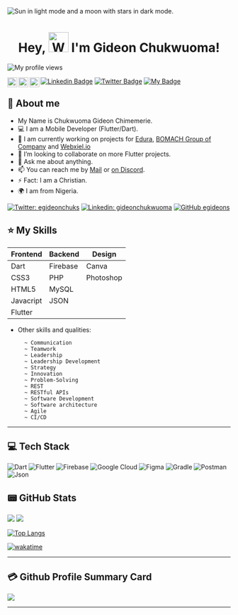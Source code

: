 <picture>
  <source media="(prefers-color-scheme: dark)" srcset="https://user-images.githubusercontent.com/25423296/163456776-7f95b81a-f1ed-45f7-b7ab-8fa810d529fa.png">
  <source media="(prefers-color-scheme: light)" srcset="https://user-images.githubusercontent.com/25423296/163456779-a8556205-d0a5-45e2-ac17-42d089e3c3f8.png">
  <img alt="Sun in light mode and a moon with stars in dark mode." src="https://user-images.githubusercontent.com/25423296/163456779-a8556205-d0a5-45e2-ac17-42d089e3c3f8.png">
</picture>

<h1 align="center"> Hey, <img src="https://raw.githubusercontent.com/nixin72/nixin72/master/wave.gif"
         alt="Waving hand animated gif"
         height="45"
         width="45" /> I'm Gideon Chukwuoma!
</h1>

<p align="left"> <img src="https://komarev.com/ghpvc/?username=egideons&label=Views&color=blue&style=plastic" alt="My profile views" /> </p>

<a href="https://github.com/egideons">
  <img align="left" alt="Gideon's Github" width="22px" src="https://cdn.jsdelivr.net/npm/simple-icons@v3/icons/github.svg" />
</a>
<a href="https://twitter.com/egideonchuks">
  <img align="left" alt="Gideon's Twitter" width="22px" src="https://cdn.jsdelivr.net/npm/simple-icons@v3/icons/twitter.svg" />
</a>
<a href="https://linkedin.com/in/gideonchukwuoma">
  <img align="left" alt="Gideon's Linkdein" width="22px" src="https://cdn.jsdelivr.net/npm/simple-icons@v3/icons/linkedin.svg" />
</a>

[![Linkedin Badge](https://img.shields.io/badge/-Gideon-blue?style=for-the-badge&logo=Linkedin&logoColor=white&link=https://www.linkedin.com/in/gideon-chukwuoma-019203235/)](https://www.linkedin.com/in/gideon-chukwuoma-019203235/) [![Twitter Badge](https://img.shields.io/badge/-@egideonchuks-black?style=for-the-badge&logo=twitter&logoColor=white&link=https://twitter.com/egideonchuks)](https://mobile.twitter.com/egideonchuks) [![My Badge](https://img.shields.io/badge/-Gideon.Chukwuoma.Chimemerie-green?style=for-the-badge&logo=Google-Chrome&logoColor=white&link=https://gideonchukwuoma.vercel.app/)](https://gideonchukwuoma.vercel.app/)

## 👤 About me

- My Name is Chukwuoma Gideon Chimemerie.
- 💻 I am a Mobile Developer (Flutter/Dart).
- 🔭 I am currently working on projects for [Edura](https://github.com/Edura-ng), [BOMACH Group of Company](https://github.com/bomach-group-company) and [Webxiel.io](https://github.com/webxielio)
- 👯 I’m looking to collaborate on more Flutter projects.
- 💬 Ask me about anything.
- 📫 You can reach me by [Mail](mailto:egideonchuks@gmail.com) or [on Discord](discordapp.com/users/751980182981836810).
- ⚡ Fact: I am a Christian.
- 🌍 I am from Nigeria.

<!-- Social handles -->

[![Twitter: egideonchuks](https://img.shields.io/twitter/follow/egideonchuks?style=social)](https://twitter.com/egideonchuks)
[![Linkedin: gideonchukwuoma](https://img.shields.io/badge/-gideonchukwuoma-blue?style=flat-square&logo=Linkedin&logoColor=white&link=linkedin.com/in/gideonchukwuoma/)](linkedin.com/in/gideonchukwuoma/)
[![GitHub egideons](https://img.shields.io/github/followers/egideons?label=follow&style=social)](https://github.com/egideons)

<!-- List of my skills -->

## ⭐️ My Skills

<table>
  <thead>
    <tr>
      <th>Frontend</th>
      <th>Backend</th>
      <th>Design</th>
    </tr>
   </thead>
   <tbody>
     <tr>
       <td>Dart</td>
       <td>Firebase</td>
       <td>Canva</td>
     </tr>
     <tr>
       <td>CSS3</td>
       <td>PHP</td>
       <td>Photoshop</td>
     <tr>
       <td>HTML5</td>
       <td>MySQL</td>
       <td></td>
     </tr>
     </tr>
     <tr>
       <td>Javacript</td>
       <td>JSON</td>
       <td></td>
     </tr>
     <tr>
       <td>Flutter</td>
       <td></td>
       <td></td>
     </tr>
  </tbody>
</table>

- Other skills and qualities:

        ~ Communication
        ~ Teamwork
        ~ Leadership
        ~ Leadership Development
        ~ Strategy
        ~ Innovation
        ~ Problem-Solving
        ~ REST
        ~ RESTful APIs
        ~ Software Development
        ~ Software architecture
        ~ Agile
        ~ CI/CD

---

<!-- Tech Stack -->

## 💻 Tech Stack

![Dart](https://img.shields.io/badge/dart-%230175C2.svg?style=for-the-badge&logo=dart&logoColor=white)
![Flutter](https://img.shields.io/badge/Flutter-%2302569B.svg?style=for-the-badge&logo=Flutter&logoColor=white)
![Firebase](https://img.shields.io/badge/firebase-%23039BE5.svg?style=for-the-badge&logo=firebase)
![Google Cloud](https://img.shields.io/badge/Google%20Cloud-%234285F4.svg?style=for-the-badge&logo=google-cloud&logoColor=white)
![Figma](https://img.shields.io/badge/figma-%23F24E1E.svg?style=for-the-badge&logo=figma&logoColor=white)
![Gradle](https://img.shields.io/badge/Gradle-02303A.svg?style=for-the-badge&logo=Gradle&logoColor=white)
![Postman](https://img.shields.io/badge/Postman-FF6C37?style=for-the-badge&logo=postman&logoColor=white)
![Json](https://img.shields.io/badge/Json-black?style=for-the-badge&logo=json&logoColor=white)

## 📟 GitHub Stats

<picture>
  <source
    srcset="https://github-readme-stats.vercel.app/api?username=egideons&show_icons=true&theme=transparent&include_all_commits=false&custom_title=My%20GitHub%20Stats"
    media="(prefers-color-scheme: dark)"
  />
  <source
    srcset="https://github-readme-stats.vercel.app/api?username=egideons&show_icons=true&theme=transparent&include_all_commits=false&custom_title=My%20GitHub%20Stats"
    media="(prefers-color-scheme: light), (prefers-color-scheme: no-preference)"
  />
<img src="https://github-readme-stats.vercel.app/api?username=egideons&show_icons=true"/>
</picture>

<picture>
  <source
    srcset="https://github-readme-streak-stats.herokuapp.com/?user=egideons&show_icons=true&theme=transparent&include_all_commits=false&custom_title=My%20GitHub%20Stats"
    media="(prefers-color-scheme: dark)"
  />
  <source
    srcset="https://github-readme-streak-stats.herokuapp.com/?user=egideons&show_icons=true&theme=transparent&include_all_commits=false&custom_title=My%20GitHub%20Stats"
    media="(prefers-color-scheme: light), (prefers-color-scheme: no-preference)"
  />
<img src="https://github-readme-streak-stats.herokuapp.com/?user=egideons&show_icons=true"/>
</picture>

<!-- <img width="50%" src="https://github-readme-streak-stats.herokuapp.com/?user=egideons&theme=vue" /> -->

[![Top Langs](https://github-readme-stats.vercel.app/api/top-langs/?username=egideons&layout=compact&theme=transparent&langs_count=6)](https://github.com/egideons)

[![wakatime](https://wakatime.com/badge/user/90acafa5-8b31-4fad-9c88-c6780ccb35cf.svg?style=for-the-badge)](https://wakatime.com/@90acafa5-8b31-4fad-9c88-c6780ccb35cf)

---

## 💳 Github Profile Summary Card

<p align="center-left">
  <img src="https://github-profile-summary-cards.vercel.app/api/cards/profile-details?username=egideons&theme=transparent"/>
</p>

---
